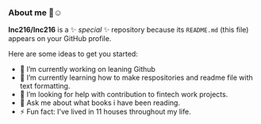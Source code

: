 ### About me 👋☺️

**Inc216/Inc216** is a ✨ _special_ ✨ repository because its `README.md` (this file) appears on your GitHub profile.

Here are some ideas to get you started:

- 🔭 I’m currently working on leaning Github
- 🌱 I’m currently learning how to make respositories and readme file with text formatting.
- 🤔 I’m looking for help with contribution to fintech work projects.  
- 💬 Ask me about what books i have been reading. 
- ⚡ Fun fact: I've lived in 11 houses throughout my life. 

